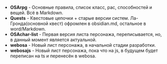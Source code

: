 - **OSArpg** - Основные правила, список класс, рас, способностей и вещей. Всё в Markdown.  
- **Quests** - Квестовые цепочки + старые версии систем. Ла-Гронда(основной квест) офромлен в obsidian.md, остальное в word/Markdown.
- **OSAchar-list** - Первая версия листа персонажа, переписывается, но, в данный момент является актуальной.
- **webosa** - Новый лист персонажа, в начальной стадии разработки.
- **webosajs** - Новый лист персонажа, пока что на js, в будущем будет переписан на ts и перенесён в webosa.
